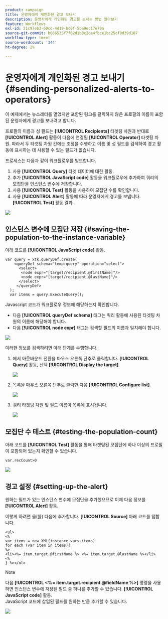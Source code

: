 ```yaml
---
product: campaign
title: 운영자에게 개인화된 경고 보내기
description: 운영자에게 개인화된 경고를 보내는 방법 알아보기
feature: Workflows
exl-id: 21c97eb3-60cd-4d19-bc0f-5ba9ec17e70a
source-git-commit: b666535f7f82d1b8c2da4fbce1bc25cf8d39d187
workflow-type: tm+mt
source-wordcount: '344'
ht-degree: 2%

---
```


# 운영자에게 개인화된 경고 보내기{#sending-personalized-alerts-to-operators}



이 예제에서는 뉴스레터를 열었지만 포함된 링크를 클릭하지 않은 프로필의 이름이 포함된 운영자에게 경고를 보내려고 합니다.

프로필의 이름과 성 필드는 **[!UICONTROL Recipients]** 타겟팅 차원과 반대로 **[!UICONTROL Alert]** 활동이 다음에 연결됨 **[!UICONTROL Operator]** 타겟팅 차원. 따라서 두 타겟팅 차원 간에는 조정을 수행하고 이름 및 성 필드를 검색하여 경고 활동에 표시하는 데 사용할 수 있는 필드가 없습니다.

프로세스는 다음과 같이 워크플로우를 빌드합니다.

1. 사용 **[!UICONTROL Query]** 타겟 데이터에 대한 활동.
1. 추가 **[!UICONTROL JavaScript code]** 활동을 워크플로우에 추가하여 쿼리의 모집단을 인스턴스 변수에 저장합니다.
1. 사용 **[!UICONTROL Test]** 활동을 사용하여 모집단 수를 확인합니다.
1. 사용 **[!UICONTROL Alert]** 활동에 따라 운영자에게 경고를 보냅니다. **[!UICONTROL Test]** 활동 결과.

![](assets/uc_operator_1.png)

## 인스턴스 변수에 모집단 저장 {#saving-the-population-to-the-instance-variable}

아래 코드를 **[!UICONTROL JavaScript code]** 활동.

```
var query = xtk.queryDef.create(  
    <queryDef schema="temp:query" operation="select">  
      <select>  
       <node expr="[target/recipient.@firstName]"/>  
       <node expr="[target/recipient.@lastName]"/>  
      </select>  
     </queryDef>  
  );  
  var items = query.ExecuteQuery();
```

Javascript 코드가 워크플로우 정보에 해당하는지 확인합니다.

* 다음 **[!UICONTROL queryDef schema]** 태그는 쿼리 활동에 사용된 타겟팅 차원의 이름에 해당해야 합니다.
* 다음 **[!UICONTROL node expr]** 태그는 검색할 필드의 이름과 일치해야 합니다.

![](assets/uc_operator_3.png)

이러한 정보를 검색하려면 아래 단계를 수행합니다.

1. 에서 아웃바운드 전환을 마우스 오른쪽 단추로 클릭합니다. **[!UICONTROL Query]** 활동, 선택 **[!UICONTROL Display the target]**.

   ![](assets/uc_operator_4.png)

1. 목록을 마우스 오른쪽 단추로 클릭한 다음 **[!UICONTROL Configure list]**.

   ![](assets/uc_operator_5.png)

1. 쿼리 타겟팅 차원 및 필드 이름이 목록에 표시됩니다.

   ![](assets/uc_operator_6.png)

## 모집단 수 테스트 {#testing-the-population-count}

아래 코드를 **[!UICONTROL Test]** 활동을 통해 타겟팅된 모집단에 하나 이상의 프로필이 포함되어 있는지 확인할 수 있습니다.

```
var.recCount>0
```

![](assets/uc_operator_7.png)

## 경고 설정 {#setting-up-the-alert}

원하는 필드가 있는 인스턴스 변수에 모집단을 추가했으므로 이제 다음 정보를 **[!UICONTROL Alert]** 활동.

이렇게 하려면 을(를) 다음에 추가합니다. **[!UICONTROL Source]** 아래 코드를 탭합니다.

```
<ul>
<%
var items = new XML(instance.vars.items)
for each (var item in items){
%>
<li><%= item.target.@firstName %> <%= item.target.@lastName %></li>
<%
} %></ul>
```

>[!NOTE]
>
>다음 **[!UICONTROL <%= item.target.recipient.@fieldName %>]** 명령을 사용하면 인스턴스 변수에 저장된 필드 중 하나를 추가할 수 있습니다. **[!UICONTROL JavaScript code]** 활동.\
>JavaScript 코드에 삽입된 필드를 원하는 만큼 추가할 수 있습니다.

![](assets/uc_operator_8.png)
